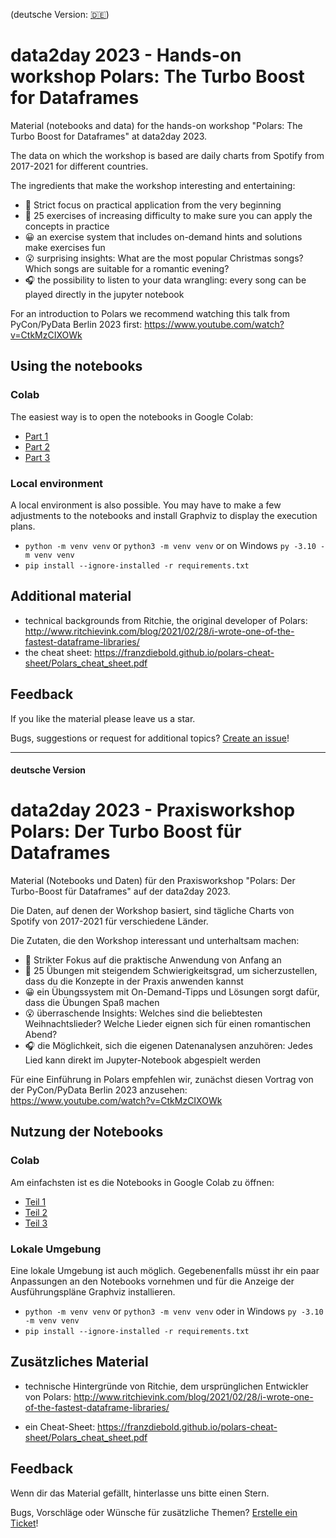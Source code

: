 (deutsche Version: [🇩🇪](#deutsche-Version))
# data2day 2023 - Hands-on workshop Polars: The Turbo Boost for Dataframes

Material (notebooks and data) for the hands-on workshop "Polars: The Turbo Boost for Dataframes" at data2day 2023.

The data on which the workshop is based are daily charts from Spotify from 2017-2021 for different countries.

The ingredients that make the workshop interesting and entertaining:

- 👐 Strict focus on practical application from the very beginning
- 💪 25 exercises of increasing difficulty to make sure you can apply the concepts in practice
- 😀 an exercise system that includes on-demand hints and solutions make exercises fun
- 😮 surprising insights: What are the most popular Christmas songs? Which songs are suitable for a romantic evening?
- 🎧 the possibility to listen to your data wrangling: every song can be played directly in the jupyter notebook

For an introduction to Polars we recommend watching this talk from PyCon/PyData Berlin 2023 first: https://www.youtube.com/watch?v=CtkMzCIXOWk

## Using the notebooks

### Colab

The easiest way is to open the notebooks in Google Colab:

- [Part 1](https://colab.research.google.com/github/bettercodepaul/data2day_2023_polars/blob/main/data2day_2023_Polars_Part_1.ipynb)
- [Part 2](https://colab.research.google.com/github/bettercodepaul/data2day_2023_polars/blob/main/data2day_2023_Polars_Part_2.ipynb)
- [Part 3](https://colab.research.google.com/github/bettercodepaul/data2day_2023_polars/blob/main/data2day_2023_Polars_Part_3.ipynb)

### Local environment

A local environment is also possible. You may have to make a few adjustments to the notebooks and install Graphviz to display the execution plans.

- `python -m venv venv` or `python3 -m venv venv` or on Windows `py -3.10 -m venv venv`
- `pip install --ignore-installed -r requirements.txt`

## Additional material

- technical backgrounds from Ritchie, the original developer of Polars: http://www.ritchievink.com/blog/2021/02/28/i-wrote-one-of-the-fastest-dataframe-libraries/
- the cheat sheet: https://franzdiebold.github.io/polars-cheat-sheet/Polars_cheat_sheet.pdf

## Feedback

If you like the material please leave us a star.

Bugs, suggestions or request for additional topics? [Create an issue](https://github.com/bettercodepaul/data2day_2023_polars/issues/new/choose)!

---

#### deutsche Version
# data2day 2023 - Praxisworkshop Polars: Der Turbo Boost für Dataframes

Material (Notebooks und Daten) für den Praxisworkshop "Polars: Der Turbo-Boost für Dataframes" auf der data2day 2023.

Die Daten, auf denen der Workshop basiert, sind tägliche Charts von Spotify von 2017-2021 für verschiedene Länder.

Die Zutaten, die den Workshop interessant und unterhaltsam machen:

- 👐 Strikter Fokus auf die praktische Anwendung von Anfang an
- 💪 25 Übungen mit steigendem Schwierigkeitsgrad, um sicherzustellen, dass du die Konzepte in der Praxis anwenden kannst
- 😀 ein Übungssystem mit On-Demand-Tipps und Lösungen sorgt dafür, dass die Übungen Spaß machen
- 😮 überraschende Insights: Welches sind die beliebtesten Weihnachtslieder? Welche Lieder eignen sich für einen romantischen Abend?
- 🎧 die Möglichkeit, sich die eigenen Datenanalysen anzuhören: Jedes Lied kann direkt im Jupyter-Notebook abgespielt werden

Für eine Einführung in Polars empfehlen wir, zunächst diesen Vortrag von der PyCon/PyData Berlin 2023 anzusehen: https://www.youtube.com/watch?v=CtkMzCIXOWk
## Nutzung der Notebooks

### Colab

Am einfachsten ist es die Notebooks in Google Colab zu öffnen:

- [Teil 1](https://colab.research.google.com/github/bettercodepaul/data2day_2023_polars/blob/main/data2day_2023_Polars_Teil_1.ipynb)
- [Teil 2](https://colab.research.google.com/github/bettercodepaul/data2day_2023_polars/blob/main/data2day_2023_Polars_Teil_2.ipynb)
- [Teil 3](https://colab.research.google.com/github/bettercodepaul/data2day_2023_polars/blob/main/data2day_2023_Polars_Teil_3.ipynb)

### Lokale Umgebung

Eine lokale Umgebung ist auch möglich. Gegebenenfalls müsst ihr ein paar Anpassungen an den Notebooks vornehmen und für die Anzeige der Ausführungspläne Graphviz installieren.

- `python -m venv venv` or `python3 -m venv venv` oder in Windows `py -3.10 -m venv venv`
- `pip install --ignore-installed -r requirements.txt`

## Zusätzliches Material

- technische Hintergründe von Ritchie, dem ursprünglichen Entwickler von Polars: http://www.ritchievink.com/blog/2021/02/28/i-wrote-one-of-the-fastest-dataframe-libraries/

- ein Cheat-Sheet: https://franzdiebold.github.io/polars-cheat-sheet/Polars_cheat_sheet.pdf

## Feedback

Wenn dir das Material gefällt, hinterlasse uns bitte einen Stern.

Bugs, Vorschläge oder Wünsche für zusätzliche Themen? [Erstelle ein Ticket](https://github.com/bettercodepaul/data2day_2023_polars/issues/new/choose)!
